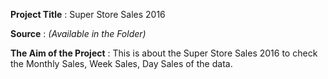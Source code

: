 **Project Title** : Super Store Sales 2016

**Source** : _(Available in the Folder)_

**The Aim of the Project** : This is about the Super Store Sales 2016 to check the Monthly Sales, Week Sales, Day Sales of the data.

